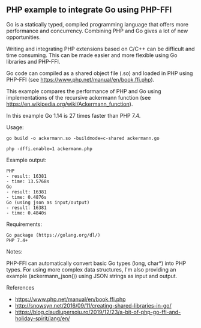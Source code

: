 PHP example to integrate Go using PHP-FFI
------------------------------------------

Go is a statically typed, compiled programming language that offers more performance and concurrency.
Combining PHP and Go gives a lot of new opportunities.

Writing and integrating PHP extensions based on C/C++ can be difficult and time consuming.
This can be made easier and more flexible using Go libraries and PHP-FFI.

Go code can compiled as a shared object file (.so) and loaded in PHP using PHP-FFI
(see https://www.php.net/manual/en/book.ffi.php).

This example compares the performance of PHP and Go using implementations
of the recursive ackermann function (see https://en.wikipedia.org/wiki/Ackermann_function).

In this example Go 1.14 is 27 times faster than PHP 7.4.

Usage:

    go build -o ackermann.so -buildmode=c-shared ackermann.go

    php -dffi.enable=1 ackermann.php

Example output:

    PHP
    - result: 16381
    - time: 13.5768s
    Go
    - result: 16381
    - time: 0.4876s
    Go (using json as input/output)
    - result: 16381
    - time: 0.4840s

Requirements:

    Go package (https://golang.org/dl/)
    PHP 7.4+

Notes:

PHP-FFI can automatically convert basic Go types (long, char*) into PHP types.
For using more complex data structures, I'm also providing an example (ackermann_json())
using JSON strings as input and output.

References

- https://www.php.net/manual/en/book.ffi.php
- http://snowsyn.net/2016/09/11/creating-shared-libraries-in-go/
- https://blog.claudiupersoiu.ro/2019/12/23/a-bit-of-php-go-ffi-and-holiday-spirit/lang/en/
